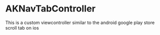 AKNavTabController
==================

This is a custom viewcontroller similar to the android google play store scroll tab on ios
